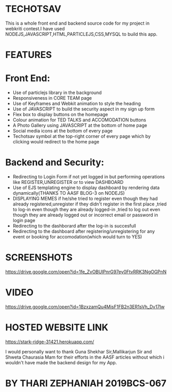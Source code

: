 # TECHOTSAV
This is a whole front end and backend source code for my project in webkriti contest.I have used NODEJS,JAVASCRIPT,HTML,PARTICLEJS,CSS,MYSQL to build this app.



# FEATURES
# Front End:
* Use of particlejs library in the background
* Responsiveness in CORE TEAM page
* Use of Keyframes and Webkit animation to style the heading
* Use of JAVASCRIPT to build the security aspect in my sign up form
* Flex box to display buttons on the homepage
* Colour animation for TED TALKS and ACCOMODATION buttons
* A Photo Gallery using JAVASCRIPT at the bottom of home page
* Social media icons at the bottom of every page
* Techotsav symbol at the top-right corner of every page which by clicking would redirect to the home page

# Backend and Security:
* Redirecting to Login Form if not yet logged in but performing operations like REGISTER,UNREGISTER or to view DASHBOARD
* Use of EJS templating engine to display dashboard by rendering data dynamically(THANKS TO AASF BLOG-3 on NODEJS)
* DISPLAYING MEMES if he/she tried to register even though they had already registered,unregister if they didn't register in the first place ,tried to log-in even though they are already logged-in ,tried to log out even though they are already logged out or incorrect email or password in login page
* Redirecting to the dashborard after the log-in is succesfull
* Redirecting to the dashboard after registering/unregistering for any event or booking for accomodation(which would turn to YES)


# SCREENSHOTS
https://drive.google.com/open?id=1fe_ZvOBUlPnrG97ey0FtvRRK3NgOGPnN


# VIDEO
https://drive.google.com/open?id=1BzxzamQu4MisF1FB2n3ER1sVh_Dv17Iw

# HOSTED WEBSITE LINK
https://stark-ridge-31421.herokuapp.com/







I would personally want to thank Guna Shekhar Sir,Mallikarjun Sir and Shweta Chaurasia Mam for their efforts in the AASF articles without which i wouldn't have made the backend design for my App.


# BY THARI ZEPHANIAH 2019BCS-067

 

